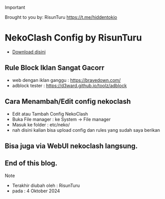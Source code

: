 > [!IMPORTANT]
> Brought to you by: RisunTuru
> https://t.me/hiddentokio

# NekoClash Config by RisunTuru
- [Download disini](https://github.com/risunCode/RISUN_Config_OWRT/releases/download/oktober-update-24/NekoClash-Risun.zip)

## Rule Block Iklan Sangat Gacorr
- web dengan iklan ganggu : https://bravedown.com/
- adblock tester : https://d3ward.github.io/toolz/adblock

## Cara Menambah/Edit config nekoclash  
- Edit atau Tambah Config NekoClash
- Buka File manager : ke System -> File manager
- Masuk ke folder : etc/neko/
- nah disini kalian bisa upload config dan rules yang sudah saya berikan
  
## Bisa juga via WebUI nekoclash langsung.

## End of this blog.
> [!NOTE]
> - Terakhir diubah oleh : RisunTuru
> - pada : 4 Oktober 2024
